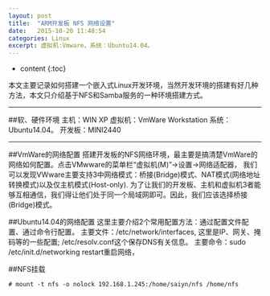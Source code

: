 ```yaml
---
layout: post
title:  "ARM开发板 NFS 网络设置"
date:   2015-10-20 11:48:54
categories: Linux
excerpt: 虚拟机:Vmware，系统：Ubuntu14.04。
---
```


* content
{:toc}

本文主要记录如何搭建一个嵌入式Linux开发环境，当然开发环境的搭建有好几种方法，本文只介绍基于NFS和Samba服务的一种环境搭建方式。

---

##软、硬件环境
主机：WIN XP
虚拟机：VmWare Workstation  系统：Ubuntu14.04。
开发板：MINI2440

---

##VmWare的网络配置
搭建开发板的NFS网络环境，最主要是搞清楚VmWare的网络如何配置。点击VMwware的菜单栏“虚拟机(M)”->设置->网络适配器，
我们可以发现VWware主要支持3中网络模式：桥接(Bridge)模式、NAT模式(网络地址转换模式)以及仅主机模式(Host-only).
为了让我们的开发板、主机和虚拟机3者能够互相通信，我们得让他们处于同一个局域网即可。因此，我们应该选择桥接(Bridge)模式。


##Ubuntu14.04的网络配置
这里主要介绍2个常用配置方法：通过配置文件配置、通过命令行配置。
主要文件：/etc/network/interfaces, 这里是IP、网关、掩码等的一些配置; /etc/resolv.conf这个保存DNS有关信息。
主要命令：sudo /etc/init.d/networking restart重启网络，


##NFS挂载
<pre><code># mount -t nfs -o nolock 192.168.1.245:/home/saiyn/nfs /home/nfs
</code></pre>





